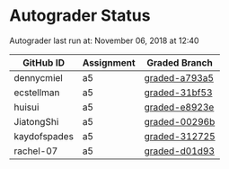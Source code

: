 # Autograder Status
Autograder last run at: November 06, 2018 at 12:40

| GitHub ID | Assignment | Graded Branch |
|-----------|------------|---------------|
| dennycmiel | a5 | [graded-a793a5](https://github.com/Fall2018COMP401-001/a5-dennycmiel/tree/graded-a793a5) | 
| ecstellman | a5 | [graded-31bf53](https://github.com/Fall2018COMP401-001/a5-ecstellman/tree/graded-31bf53) | 
| huisui | a5 | [graded-e8923e](https://github.com/Fall2018COMP401-001/a5-huisui/tree/graded-e8923e) | 
| JiatongShi | a5 | [graded-00296b](https://github.com/Fall2018COMP401-001/a5-JiatongShi/tree/graded-00296b) | 
| kaydofspades | a5 | [graded-312725](https://github.com/Fall2018COMP401-001/a5-kaydofspades/tree/graded-312725) | 
| rachel-07 | a5 | [graded-d01d93](https://github.com/Fall2018COMP401-001/a5-rachel-07/tree/graded-d01d93) | 
